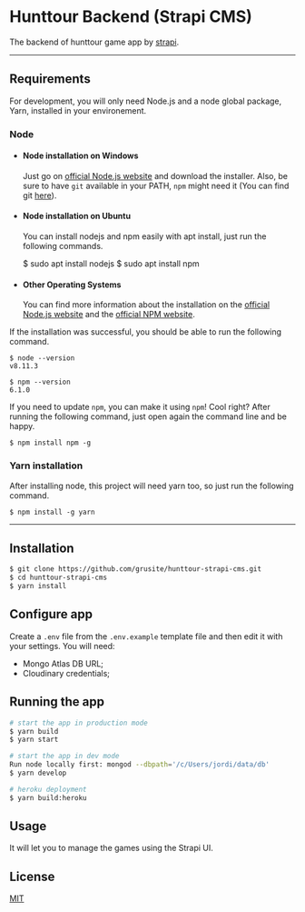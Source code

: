 # Hunttour Backend (Strapi CMS)

The backend of hunttour game app by [strapi](https://strapi.io/documentation/developer-docs/latest/getting-started/introduction.html).

---

## Requirements

For development, you will only need Node.js and a node global package, Yarn, installed in your environement.

### Node

- #### Node installation on Windows

  Just go on [official Node.js website](https://nodejs.org/) and download the installer.
  Also, be sure to have `git` available in your PATH, `npm` might need it (You can find git [here](https://git-scm.com/)).

- #### Node installation on Ubuntu

  You can install nodejs and npm easily with apt install, just run the following commands.

  $ sudo apt install nodejs
  $ sudo apt install npm

- #### Other Operating Systems
  You can find more information about the installation on the [official Node.js website](https://nodejs.org/) and the [official NPM website](https://npmjs.org/).

If the installation was successful, you should be able to run the following command.

    $ node --version
    v8.11.3

    $ npm --version
    6.1.0

If you need to update `npm`, you can make it using `npm`! Cool right? After running the following command, just open again the command line and be happy.

    $ npm install npm -g

###

### Yarn installation

After installing node, this project will need yarn too, so just run the following command.

    $ npm install -g yarn

---

## Installation

```bash
$ git clone https://github.com/grusite/hunttour-strapi-cms.git
$ cd hunttour-strapi-cms
$ yarn install
```

## Configure app

Create a `.env` file from the `.env.example` template file and then edit it with your settings. You will need:

- Mongo Atlas DB URL;
- Cloudinary credentials;

## Running the app

```bash
# start the app in production mode
$ yarn build
$ yarn start

# start the app in dev mode
Run node locally first: mongod --dbpath='/c/Users/jordi/data/db'
$ yarn develop

# heroku deployment
$ yarn build:heroku
```

## Usage

It will let you to manage the games using the Strapi UI.

## License

[MIT](https://choosealicense.com/licenses/mit/)
